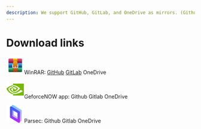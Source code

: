 ```yaml
---
description: We support GitHub, GitLab, and OneDrive as mirrors. (Github Gitlab OneDrive)
---
```


# Download links

![](.gitbook/assets/icons8-winrar-48.png)WinRAR: [GitHub](https://github.com/golfista/fountaine/raw/main/apps/winrar.zip) [GitLab](https://gitlab.com/fozalors/fountaine/-/raw/main/apps/winrar.zip) OneDrive

![](.gitbook/assets/icons8-nvidia-48.png)GeforceNOW app: Github Gitlab OneDrive

![](.gitbook/assets/icons8-parsec-games-48.png)Parsec: Github Gitlab OneDrive
